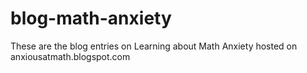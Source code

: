 # blog-math-anxiety
These are the blog entries on Learning about Math Anxiety hosted on anxiousatmath.blogspot.com
